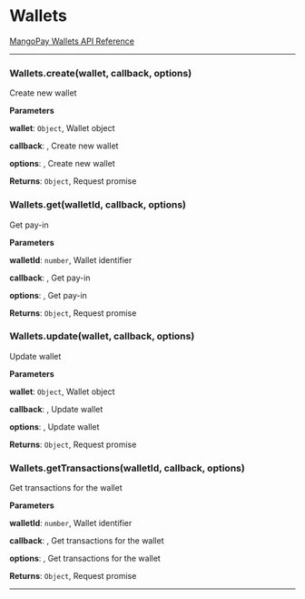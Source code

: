 # Wallets

[MangoPay Wallets API Reference](https://docs.mangopay.com/api-references/wallets/)



* * *

### Wallets.create(wallet, callback, options) 

Create new wallet

**Parameters**

**wallet**: `Object`, Wallet object

**callback**: , Create new wallet

**options**: , Create new wallet

**Returns**: `Object`, Request promise


### Wallets.get(walletId, callback, options) 

Get pay-in

**Parameters**

**walletId**: `number`, Wallet identifier

**callback**: , Get pay-in

**options**: , Get pay-in

**Returns**: `Object`, Request promise


### Wallets.update(wallet, callback, options) 

Update wallet

**Parameters**

**wallet**: `Object`, Wallet object

**callback**: , Update wallet

**options**: , Update wallet

**Returns**: `Object`, Request promise


### Wallets.getTransactions(walletId, callback, options) 

Get transactions for the wallet

**Parameters**

**walletId**: `number`, Wallet identifier

**callback**: , Get transactions for the wallet

**options**: , Get transactions for the wallet

**Returns**: `Object`, Request promise



* * *










